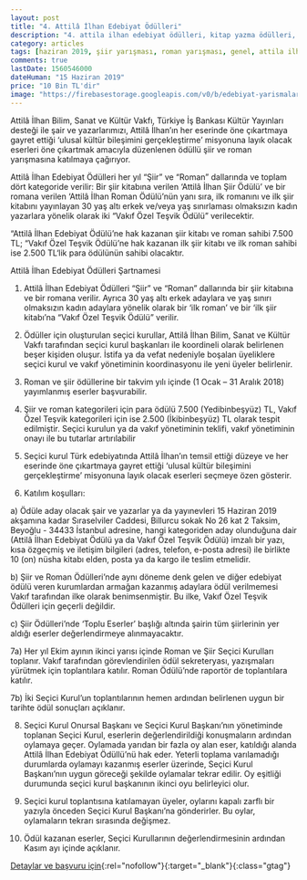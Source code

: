 ```yaml
---
layout: post
title: "4. Attilâ İlhan Edebiyat Ödülleri"
description: "4. attila ilhan edebiyat ödülleri, kitap yazma ödülleri, para ödüllü yarışmalar"
category: articles
tags: [haziran 2019, şiir yarışması, roman yarışması, genel, attila ilhan]
comments: true
lastDate: 1560546000
dateHuman: "15 Haziran 2019"
price: "10 Bin TL'dir"
image: "https://firebasestorage.googleapis.com/v0/b/edebiyat-yarismalari.appspot.com/o/attila-ilhan-edebiyat-odulleri.jpg?alt=media&token=9d3e88f5-463c-4a40-82fd-71886c0f9eae"
---
```


Attilâ İlhan Bilim, Sanat ve Kültür Vakfı, Türkiye İş Bankası Kültür Yayınları desteği ile şair ve yazarlarımızı, Attilâ İlhan’ın her eserinde öne çıkartmaya gayret ettiği ‘ulusal kültür bileşimini gerçekleştirme’ misyonuna layık olacak eserleri öne çıkartmak amacıyla düzenlenen ödüllü şiir ve roman yarışmasına katılmaya çağırıyor.

Attilâ İlhan Edebiyat Ödülleri her yıl “Şiir” ve “Roman” dallarında ve toplam dört kategoride verilir: Bir şiir kitabına verilen ‘Attilâ İlhan Şiir Ödülü’ ve bir romana verilen ‘Attilâ İlhan Roman Ödülü’nün yanı sıra, ilk romanını ve ilk şiir kitabını yayınlayan 30 yaş altı erkek ve/veya yaş sınırlaması olmaksızın kadın yazarlara yönelik olarak iki “Vakıf Özel Teşvik Ödülü” verilecektir.

“Attilâ İlhan Edebiyat Ödülü’ne  hak kazanan şiir kitabı ve roman sahibi  7.500 TL; “Vakıf Özel Teşvik Ödülü’ne hak kazanan ilk şiir kitabı ve ilk roman sahibi ise 2.500 TL‘lik para ödülünün sahibi olacaktır.

Attilâ İlhan Edebiyat Ödülleri Şartnamesi
1. Attilâ İlhan Edebiyat Ödülleri “Şiir” ve “Roman” dallarında bir şiir kitabına ve bir romana verilir. Ayrıca 30 yaş altı erkek adaylara ve yaş sınırı olmaksızın kadın adaylara yönelik olarak bir ‘ilk roman’ ve bir ‘ilk şiir kitabı’na “Vakıf Özel Teşvik Ödülü” verilir.

2. Ödüller için oluşturulan seçici kurullar, Attilâ İlhan Bilim, Sanat ve Kültür Vakfı tarafından seçici kurul başkanları ile koordineli olarak belirlenen beşer kişiden oluşur. İstifa ya da vefat nedeniyle boşalan üyeliklere seçici kurul ve vakıf yönetiminin koordinasyonu ile yeni üyeler belirlenir.

3. Roman ve şiir ödüllerine bir takvim yılı içinde (1 Ocak – 31 Aralık 2018) yayımlanmış eserler başvurabilir.

4. Şiir ve roman kategorileri için para ödülü 7.500 (Yedibinbeşyüz) TL, Vakıf Özel Teşvik kategorileri için ise 2.500 (İkibinbeşyüz) TL olarak tespit edilmiştir. Seçici kurulun ya da vakıf yönetiminin teklifi, vakıf yönetiminin onayı ile bu tutarlar artırılabilir

5. Seçici kurul Türk edebiyatında Attilâ İlhan’ın temsil ettiği düzeye ve her eserinde öne çıkartmaya gayret ettiği ‘ulusal kültür bileşimini gerçekleştirme’ misyonuna layık olacak eserleri seçmeye özen gösterir.

6. Katılım koşulları:

a) Ödüle aday olacak şair ve yazarlar ya da yayınevleri 15 Haziran 2019 akşamına kadar Sıraselviler Caddesi, Billurcu sokak No 26 kat 2 Taksim, Beyoğlu - 34433 İstanbul adresine, hangi kategoriden aday olunduğuna dair (Attilâ İlhan Edebiyat Ödülü ya da Vakıf Özel Teşvik Ödülü) imzalı bir yazı, kısa özgeçmiş ve iletişim bilgileri (adres, telefon, e-posta adresi) ile birlikte 10 (on) nüsha kitabı elden, posta ya da kargo ile teslim etmelidir.

b) Şiir ve Roman Ödülleri’nde aynı döneme denk gelen ve diğer edebiyat ödülü veren kurumlardan armağan kazanmış adaylara ödül verilmemesi Vakıf tarafından ilke olarak benimsenmiştir. Bu ilke, Vakıf Özel Teşvik Ödülleri için geçerli değildir.

c) Şiir Ödülleri’nde ‘Toplu Eserler’ başlığı altında şairin tüm şiirlerinin yer aldığı eserler değerlendirmeye alınmayacaktır.

7a) Her yıl Ekim ayının ikinci yarısı içinde Roman ve Şiir Seçici Kurulları toplanır. Vakıf tarafından görevlendirilen ödül sekreteryası, yazışmaları yürütmek için toplantılara katılır.  Roman Ödülü’nde raportör de toplantılara katılır.

7b) İki Seçici Kurul’un toplantılarının hemen ardından belirlenen uygun bir tarihte ödül sonuçları açıklanır.

8. Seçici Kurul Onursal Başkanı ve Seçici Kurul Başkanı’nın yönetiminde toplanan Seçici Kurul, eserlerin değerlendirildiği konuşmaların ardından oylamaya geçer. Oylamada yarıdan bir fazla oy alan eser, katıldığı alanda Attilâ İlhan Edebiyat Ödüllü’nü hak eder. Yeterli toplama varılamadığı durumlarda oylamayı kazanmış eserler üzerinde, Seçici Kurul Başkanı’nın uygun göreceği şekilde oylamalar tekrar edilir. Oy eşitliği durumunda seçici kurul başkanının ikinci oyu belirleyici olur.

9. Seçici kurul toplantısına katılamayan üyeler, oylarını kapalı zarflı bir yazıyla önceden Seçici Kurul Başkanı’na gönderirler. Bu oylar, oylamaların tekrarı sırasında değişmez.

10. Ödül kazanan eserler, Seçici Kurullarının değerlendirmesinin ardından Kasım ayı içinde açıklanır.

[Detaylar ve başvuru için](http://tilahan.org/4-attila-ilhan-edebiyat-odulleri-sair-ve-yazarlarimiza-acik-cagri/?utm_source=edebiyatyarismalari.com&utm_medium=affiliate&utm_campaign=cpc){:rel="nofollow"}{:target="_blank"}{:class="gtag"}
